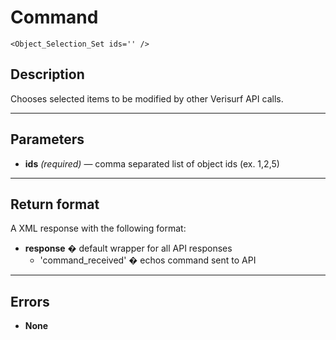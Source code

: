 # Command

    <Object_Selection_Set ids='' />

## Description

Chooses selected items to be modified by other Verisurf API calls.

***

## Parameters
- **ids** _(required)_ — comma separated list of object ids (ex. 1,2,5)

***

## Return format
A XML response with the following format:

- **response** � default wrapper for all API responses
    - 'command_received' � echos command sent to API

***

## Errors
- **None**
